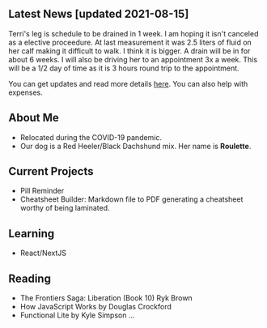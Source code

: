 ## Latest News [updated 2021-08-15]

Terri's leg is schedule to be drained in 1 week. I am hoping it isn't canceled as a elective proceedure. At last measurement it was 2.5 liters of fluid on her calf making it difficult to walk. I think it is bigger. A drain will be in for about 6 weeks. I will also be driving her to an appointment 3x a week. This will be a 1/2 day of time as it is 3 hours round trip to the appointment. 

You can get updates and read more details [here](https://www.gofundme.com/f/fcpxn-terris-recovery-fund). You can also help with expenses.

## About Me

- Relocated during the COVID-19 pandemic.
- Our dog is a Red Heeler/Black Dachshund mix. Her name is **Roulette**.


## Current Projects

- Pill Reminder
- Cheatsheet Builder: Markdown file to PDF generating a cheatsheet worthy of being laminated.  

## Learning

- React/NextJS

## Reading

- The Frontiers Saga: Liberation (Book 10) Ryk Brown
- How JavaScript Works by Douglas Crockford
- Functional Lite by Kyle Simpson
...

<!--
**bchirgwin/bchirgwin** is a ✨ _special_ ✨ repository because its `README.md` (this file) appears on your GitHub profile.

Here are some ideas to get you started:

- 🔭 I’m currently working on ...
- 🌱 I’m currently learning ...
- 👯 I’m looking to collaborate on ...
- 🤔 I’m looking for help with ...
- 💬 Ask me about ...
- 📫 How to reach me: ...
- 😄 Pronouns: ...
- ⚡ Fun fact: ...
-->
